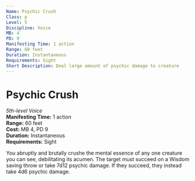 ```yaml
---
Name: Psychic Crush
Class: p
Level: 5
Discipline: Voice
MB: 4
PD: 9
Manifesting Time: 1 action
Range: 60 feet
Duration: Instantaneous
Requirements: Sight
Short Description: Deal large amount of psychic damage to creature
---
```

# Psychic Crush
*5th-level Voice*\
**Manifesting Time:** 1 action\
**Range:** 60 feet\
**Cost:** MB 4, PD 9\
**Duration:** Instantaneous\
**Requirements:** Sight

You abruptly and brutally crushe
the mental essence of any one creature you can see, debilitating
its acumen. The target must succeed on a Wisdom saving throw
or take 7d12 psychic damage. If they succeed, they instead
take 4d6 psychic damage.

